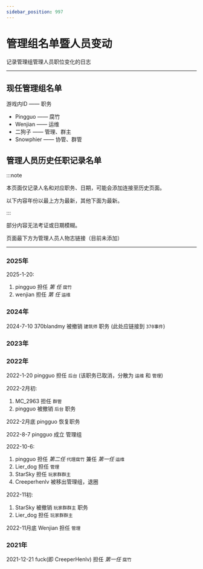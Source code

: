 ```yaml
---
sidebar_position: 997
---
```


# 管理组名单暨人员变动

记录管理组管理人员职位变化的日志

***

## 现任管理组名单
游戏内ID —— 职务

* Pingguo —— 腐竹
* Wenjian —— 运维
* 二狗子 —— 管理、群主
* Snowphier —— 协管、群管


## 管理人员历史任职记录名单

:::note

本页面仅记录人名和对应职务、日期，可能会添加连接至历史页面。

以下内容年份以最上方为最新，其他下面为最新。

:::

部分内容无法考证或日期模糊。

页面最下方为管理人员人物志链接（目前未添加）

***

### 2025年

2025-1-20:
1. pingguo 担任 *第 任* `腐竹`
2. wenjian 担任 *第 任* `运维`

### 2024年

2024-7-10 370blandmy 被撤销 `建筑师` 职务 (此处应链接到 `370事件`)

### 2023年


### 2022年

2022-1-20 pingguo 担任 `后台` (该职务已取消，分散为 `运维` 和 `管理`)

2022-2月初:
1. MC_2963 担任 `群管`
2. pingguo 被撤销 `后台` 职务

2022-2月底 pingguo 恢复职务

2022-8-7 pingguo 成立 管理组

2022-10-6:
1. pingguo 担任 *第二任* `代理腐竹` 兼任 *第一任* `运维`
2. Lier_dog 担任 `管理`
3. StarSky 担任 `玩家群群主`
4. Creeperhenlv 被移出管理组，退圈

2022-11初:
1. StarSky 被撤销 `玩家群群主` 职务
2. Lier_dog 担任 `玩家群群主`

2022-11月底 Wenjian 担任 `管理`

### 2021年

2021-12-21 fuck(即 CreeperHenlv) 担任 *第一任* `腐竹` 



